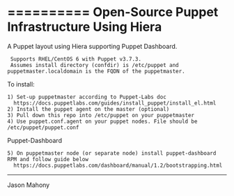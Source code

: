 ==========
Open-Source Puppet Infrastructure Using Hiera
==========

A Puppet layout using Hiera supporting Puppet Dashboard.
```
 Supports RHEL/CentOS 6 with Puppet v3.7.3.
 Assumes install directory (confdir) is /etc/puppet and puppetmaster.localdomain is the FQDN of the puppetmaster.
```

To install:
```
1) Set-up puppetmaster according to Puppet-Labs doc
  https://docs.puppetlabs.com/guides/install_puppet/install_el.html
2) Install the puppet agent on the master (optional)
3) Pull down this repo into /etc/puppet on your puppetmaster
4) Use puppet.conf.agent on your puppet nodes. File should be /etc/puppet/puppet.conf
```
Puppet-Dashboard
```
5) On puppetmaster node (or separate node) install puppet-dashboard RPM and follow guide below
  https://docs.puppetlabs.com/dashboard/manual/1.2/bootstrapping.html
```
------------
Jason Mahony
